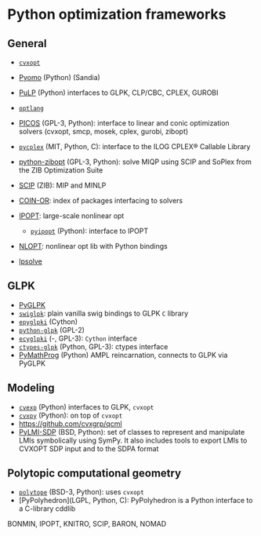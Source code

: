 # Python optimization frameworks

## General
- [`cvxopt`](https://github.com/cvxopt/cvxopt)
- [Pyomo](https://software.sandia.gov//trac/coopr/wiki/Pyomo) (Python) (Sandia)
- [PuLP](https://pypi.python.org/pypi/PuLP/1.5.6) (Python) interfaces to GLPK, CLP/CBC, CPLEX, GUROBI
- [`optlang`](https://github.com/biosustain/optlang)
- [PICOS](http://picos.zib.de/index.html) (GPL-3, Python): interface to linear and conic optimization solvers (cvxopt, smcp, mosek, cplex, gurobi, zibopt)
- [`pycplex`](https://code.google.com/p/pycplex/) (MIT, Python, C): interface to the ILOG CPLEX® Callable Library
- [python-zibopt](https://code.google.com/p/python-zibopt/) (GPL-3, Python): solve MIQP using SCIP and SoPlex from the ZIB Optimization Suite
- [SCIP](http://scip.zib.de/) (ZIB): MIP and MINLP

- [COIN-OR](http://www.coin-or.org/projects/): index of packages interfacing to solvers
- [IPOPT](https://projects.coin-or.org/Ipopt): large-scale nonlinear opt
	- [`pyipopt`](https://code.google.com/p/pyipopt/) (Python): interface to IPOPT
- [NLOPT](http://ab-initio.mit.edu/wiki/index.php/NLopt): nonlinear opt lib with Python bindings
- [lpsolve](http://lpsolve.sourceforge.net/5.5/Python.htm)

## GLPK
- [PyGLPK](https://pypi.python.org/pypi/glpk/0.3)
- [`swiglpk`](https://pypi.python.org/pypi/swiglpk/0.1.0): plain vanilla swig bindings to GLPK `C` library
- [`epyglpki`](https://github.com/equaeghe/epyglpki/) (Cython)
- [`python-glpk`](http://www.dcc.fc.up.pt/~jpp/code/python-glpk/) (GPL-2)
- [`ecyglpki`](https://github.com/equaeghe/ecyglpki) (-, GPL-3): `Cython` interface
- [`ctypes-glpk`](https://code.google.com/p/ctypes-glpk/) (Python, GPL-3): ctypes interface
- [PyMathProg](http://pymprog.sourceforge.net/) (Python) AMPL reincarnation, connects to GLPK via PyGLPK

## Modeling
- [`cvexp`](https://pypi.python.org/pypi/cvexp/0.1) (Python) interfaces to GLPK, `cvxopt`
- [`cvxpy`](https://github.com/cvxgrp/cvxpy) (Python): on top of `cvxopt`
- https://github.com/cvxgrp/qcml
- [PyLMI-SDP](https://pypi.python.org/pypi/PyLMI-SDP/0.2) (BSD, Python): set of classes to represent and manipulate LMIs symbolically using SymPy. It also includes tools to export LMIs to CVXOPT SDP input and to the SDPA format

## Polytopic computational geometry
- [`polytope`](https://github.com/tulip-control/polytope) (BSD-3, Python): uses `cvxopt`
- [PyPolyhedron](LGPL, Python, C): PyPolyhedron is a Python interface to a C-library cddlib


BONMIN, IPOPT, KNITRO, SCIP, BARON, NOMAD